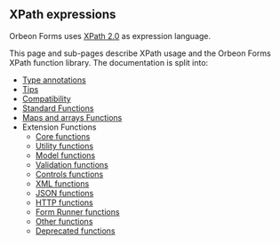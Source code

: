 ## XPath expressions



Orbeon Forms uses [XPath 2.0](https://www.w3.org/TR/xpath20/) as expression language.

This page and sub-pages describe XPath usage and the Orbeon Forms XPath function library. The documentation is split into:

- [Type annotations](type-annotations.md)
- [Tips](tips.md)
- [Compatibility](compatibility.md)
- [Standard Functions](standard-functions.md)
- [Maps and arrays Functions](maps-arrays.md)
- Extension Functions
    - [Core functions](extension-core.md)
    - [Utility functions](extension-util.md)
    - [Model functions](extension-model.md)
    - [Validation functions](extension-validation.md)
    - [Controls functions](extension-controls.md)
    - [XML functions](extension-xml.md)
    - [JSON functions](extension-json.md)
    - [HTTP functions](extension-http.md)
    - [Form Runner functions](extension-form-runner.md)
    - [Other functions](extension-other.md)
    - [Deprecated functions](deprecated-functions.md)
